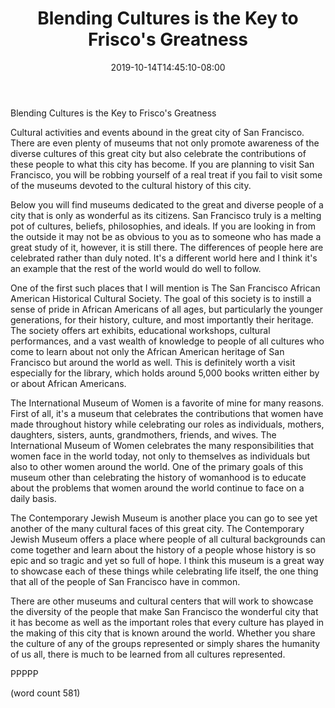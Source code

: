 ﻿---
title: "Blending Cultures is the Key to Frisco's Greatness"
date: 2019-10-14T14:45:10-08:00
description: "SanFransisco Tips for Web Success"
featured_image: "/images/SanFransisco.jpg"
tags: ["SanFransisco"]
---

Blending Cultures is the Key to Frisco's Greatness

Cultural activities and events abound in the great city of San Francisco. There are even plenty of museums that not only promote awareness of the diverse cultures of this great city but also celebrate the contributions of these people to what this city has become. If you are planning to visit San Francisco, you will be robbing yourself of a real treat if you fail to visit some of the museums devoted to the cultural history of this city. 

Below you will find museums dedicated to the great and diverse people of a city that is only as wonderful as its citizens. San Francisco truly is a melting pot of cultures, beliefs, philosophies, and ideals. If you are looking in from the outside it may not be as obvious to you as to someone who has made a great study of it, however, it is still there. The differences of people here are celebrated rather than duly noted. It's a different world here and I think it's an example that the rest of the world would do well to follow. 

One of the first such places that I will mention is The San Francisco African American Historical Cultural Society. The goal of this society is to instill a sense of pride in African Americans of all ages, but particularly the younger generations, for their history, culture, and most importantly their heritage. The society offers art exhibits, educational workshops, cultural performances, and a vast wealth of knowledge to people of all cultures who come to learn about not only the African American heritage of San Francisco but around the world as well. This is definitely worth a visit especially for the library, which holds around 5,000 books written either by or about African Americans. 

The International Museum of Women is a favorite of mine for many reasons. First of all, it's a museum that celebrates the contributions that women have made throughout history while celebrating our roles as individuals, mothers, daughters, sisters, aunts, grandmothers, friends, and wives. The International Museum of Women celebrates the many responsibilities that women face in the world today, not only to themselves as individuals but also to other women around the world. One of the primary goals of this museum other than celebrating the history of womanhood is to educate about the problems that women around the world continue to face on a daily basis. 

The Contemporary Jewish Museum is another place you can go to see yet another of the many cultural faces of this great city. The Contemporary Jewish Museum offers a place where people of all cultural backgrounds can come together and learn about the history of a people whose history is so epic and so tragic and yet so full of hope. I think this museum is a great way to showcase each of these things while celebrating life itself, the one thing that all of the people of San Francisco have in common. 

There are other museums and cultural centers that will work to showcase the diversity of the people that make San Francisco the wonderful city that it has become as well as the important roles that every culture has played in the making of this city that is known around the world. Whether you share the culture of any of the groups represented or simply shares the humanity of us all, there is much to be learned from all cultures represented. 

PPPPP

(word count 581)

